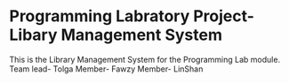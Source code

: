 # Programming Labratory Project- Libary Management System
This is the Library Management System for the Programming Lab module.
Team lead- Tolga
Member- Fawzy
Member- LinShan


